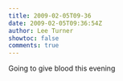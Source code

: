 ```yaml
---
title: 2009-02-05T09-36
date: 2009-02-05T09:36:54Z
author: Lee Turner
showtoc: false
comments: true
---
```


Going to give blood this evening


